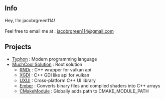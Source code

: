 ## Info
Hey, I’m jacobrgreen114! <br />
<br />
Feel free to email me at : jacobrgreen114@gmail.com

## Projects
- [Typhon](https://github.com/jacobrgreen114/typhon) : Modern programming language
- [MuchCool Solution](https://github.com/jacobrgreen114/muchcool) : Root solution
  - [RNDr](https://github.com/jacobrgreen114/rndr) : C++ wrapper for vulkan api
  - [XGDI](https://github.com/jacobrgreen114/xgdi) : C++ GDI like api for vulkan
  - [UXUI](https://github.com/jacobrgreen114/uxui) : Cross-platform C++ UI library
  - [Ember](https://github.com/jacobrgreen114/ember) : Converts binary files and compiled shaders into C++ arrays
  - [CMakeModule](https://github.com/jacobrgreen114/cmake_module) : Globally adds path to CMAKE_MODULE_PATH


